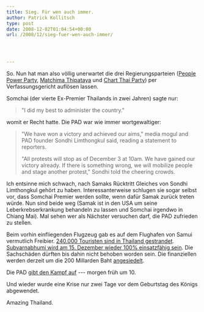 ```yaml
---
title: Sieg. Für wen auch immer.
author: Patrick Kollitsch
type: post
date: 2008-12-02T01:04:54+00:00
url: /2008/12/sieg-fuer-wen-auch-immer/




---
```

So. Nun hat man also v&ouml;llig unerwartet die drei Regierungsparteien ([People Power Party][1], [Matchima Thipataya][2] und [Chart Thai Party][3]) per Verfassungsgericht aufl&ouml;sen lassen. 

Somchai (der vierte Ex-Premier Thailands in zwei Jahren) sagte nur:

> "I did my best to administer the country."

womit er Recht hatte. Die <span class="caps">PAD</span> war wie immer wortgewaltiger:

> "We have won a victory and achieved our aims," media mogul and <span class="caps">PAD</span> founder Sondhi Limthongkul said, reading a statement to reporters.
> 
> "All protests will stop as of December 3 at 10am. We have gained our victory already. If there is something wrong, we will mobilize people and stage another protest," Sondhi told the cheering crowds. 

Ich entsinne mich schwach, nach Samaks R&uuml;cktritt Gleiches von Sondhi Limthongkul geh&ouml;rt zu haben. Interessanterweise schlugen sie sogar selbst vor, dass Somchai Premier werden sollte, wenn daf&uuml;r Samak zur&uuml;ck treten w&uuml;rde. Nun sind beide weg (Samak ist in den <span class="caps">USA</span> um seine Leberkrebserkrankung behandeln zu lassen und Somchai irgendwo in Chiang Mai). Mal sehen wer als N&auml;chster versuchen darf, die <span class="caps">PAD</span> zufrieden zu stellen.

Beim vorhin einfliegenden Flugzeug gab es auf dem Flughafen von Samui vermutlich Freibier. [240.000 Touristen sind in Thailand gestrandet][4]. [Subvarnabhumi wird am 15. Dezember wieder 100% einsatzf&auml;hig sein][5]. Die Sachsch&auml;den d&uuml;rften bis dahin nicht behoben worden sein. Die finanziellen werden derzeit um die 200 Millarden Baht [angesiedelt][6].

Die <span class="caps">PAD</span> [gibt den Kampf auf][7] --- morgen fr&uuml;h um 10.

Und wieder wurde eine Krise nur zwei Tage vor dem Geburtstag des K&ouml;nigs abgewendet. 

Amazing Thailand.

 [1]: http://www.nationmultimedia.com/breakingnews/read.php?newsid=30089984
 [2]: http://www.nationmultimedia.com/breakingnews/read.php?newsid=30089985
 [3]: http://www.nationmultimedia.com/breakingnews/read.php?newsid=30089986
 [4]: http://kurl.de/usor
 [5]: http://www.bangkokpost.com/021208_News/02Dec2008_breaking05.php
 [6]: http://enews.mcot.net/view.php?id=7536
 [7]: http://nationmultimedia.com/2008/12/02/headlines/headlines_30090031.php